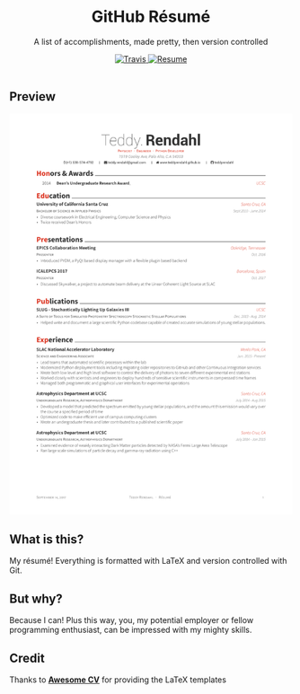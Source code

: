 <h1 align="center">
<br />
GitHub Résumé
</h1>

<p align="center">
  A list of accomplishments, made pretty, then version controlled
</p>


<div align="center">
  <a href="https://travis-ci.org/teddyrendahl/resume.svg?branch=master">
    <img alt="Travis" src="https://travis-ci.org/teddyrendahl/resume.svg?branch=master" />
  </a>
  <a href="https://raw.githubusercontent.com/teddyrendahl/resume/master/resume/resume.pdf">
    <img alt="Resume" src="https://img.shields.io/badge/resume-pdf-green.svg" />
  </a>
</div>
<br />

## <a name="preview"></a>Preview
[![Résumé](https://raw.githubusercontent.com/teddyrendahl/resume/master/resume/resume.png)](https://raw.githubusercontent.com/teddyrendahl/resume/master/resume/resume.pdf)

## What is this?
My résumé! Everything is formatted with LaTeX and version controlled with Git. 

## But why?
Because I can! Plus this way, you, my potential employer or fellow programming enthusiast, can be impressed 
with my mighty skills.

## Credit
Thanks to [**Awesome CV**](https://github.com/posquit0/Awesome-CV) for providing the LaTeX templates
